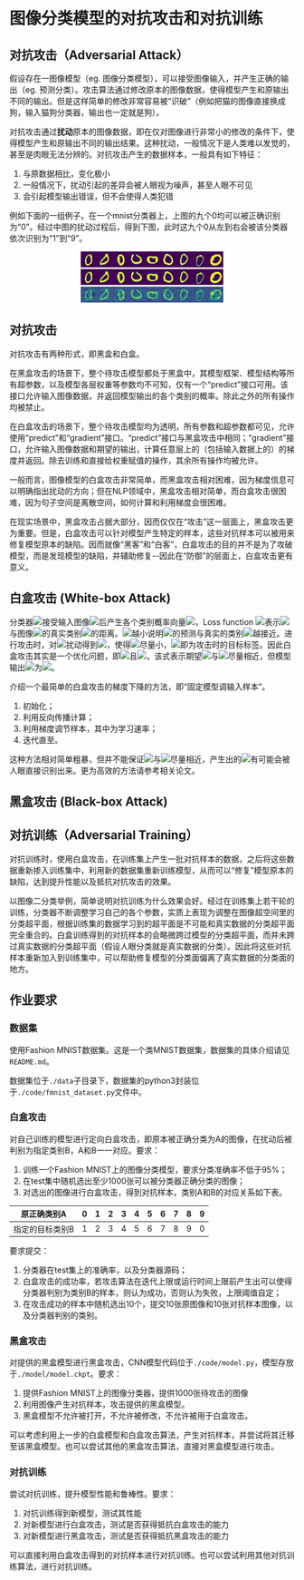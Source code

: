 # 图像分类模型的对抗攻击和对抗训练

## 对抗攻击（Adversarial Attack）

假设存在一图像模型（eg. 图像分类模型），可以接受图像输入，并产生正确的输出（eg. 预测分类）。攻击算法通过修改原本的图像数据，使得模型产生和原输出不同的输出。但是这样简单的修改非常容易被“识破”（例如把猫的图像直接换成狗，输入猫狗分类器，输出也一定就是狗）。

对抗攻击通过**扰动**原本的图像数据，即在仅对图像进行非常小的修改的条件下，使得模型产生和原输出不同的输出结果。这种扰动，一般情况下是人类难以发觉的，甚至是肉眼无法分辨的。对抗攻击产生的数据样本，一般具有如下特征：

1. 与原数据相比，变化极小
2. 一般情况下，扰动引起的差异会被人眼视为噪声，甚至人眼不可见
3. 会引起模型输出错误，但不会使得人类犯错

例如下面的一组例子。在一个mnist分类器上，上图的九个0均可以被正确识别为“0”。经过中图的扰动过程后，得到下图，此时这九个0从左到右会被该分类器依次识别为“1”到“9”。

<div style="text-align: center">
<img src="./images/demo_mnist_0.jpg"/><br>
<img src="./images/demo_mnist_adv.gif"/><br>
<img src="./images/demo_mnist_adv.jpg"/>
</div>

## 对抗攻击

对抗攻击有两种形式，即黑盒和白盒。

在黑盒攻击的场景下，整个待攻击模型都处于黑盒中，其模型框架、模型结构等所有超参数，以及模型各层权重等参数均不可知，仅有一个“predict”接口可用。该接口允许输入图像数据，并返回模型输出的各个类别的概率。除此之外的所有操作均被禁止。

在白盒攻击的场景下，整个待攻击模型均为透明，所有参数和超参数都可见，允许使用“predict”和“gradient”接口。“predict”接口与黑盒攻击中相同；“gradient”接口，允许输入图像数据和期望的输出，计算任意层上的（包括输入数据上的）的梯度并返回。除去训练和直接给权重赋值的操作，其余所有操作均被允许。

一般而言，图像模型的白盒攻击非常简单，而黑盒攻击相对困难，因为梯度信息可以明确指出扰动的方向；但在NLP领域中，黑盒攻击相对简单，而白盒攻击很困难，因为句子空间是离散空间，如何计算和利用梯度会很困难。

在现实场景中，黑盒攻击占据大部分，因而仅仅在“攻击”这一层面上，黑盒攻击更为重要。但是，白盒攻击可以针对模型产生特定的样本，这些对抗样本可以被用来修复模型原本的缺陷。因而就像“黑客”和“白客”，白盒攻击的目的并不是为了攻破模型，而是发现模型的缺陷，并辅助修复--因此在“防御”的层面上，白盒攻击更有意义。

## 白盒攻击 (White-box Attack)

分类器<img src="http://latex.codecogs.com/gif.latex?C" />接受输入图像<img src="http://latex.codecogs.com/gif.latex?x" />后产生各个类别概率向量<img src="http://latex.codecogs.com/gif.latex?\\hat y" />，Loss function <img src="http://latex.codecogs.com/gif.latex?L(x,y|C)" />表示<img src="http://latex.codecogs.com/gif.latex?\\hat y" />与图像<img src="http://latex.codecogs.com/gif.latex?x" />的真实类别<img src="http://latex.codecogs.com/gif.latex?y" />的距离。<img src="http://latex.codecogs.com/gif.latex?L(x,y|C)" />越小说明<img src="http://latex.codecogs.com/gif.latex?C" />的预测与真实的类别<img src="http://latex.codecogs.com/gif.latex?y" />越接近。进行攻击时，对<img src="http://latex.codecogs.com/gif.latex?x" />扰动得到<img src="http://latex.codecogs.com/gif.latex?\\tilde x" />，使得<img src="http://latex.codecogs.com/gif.latex?L(x,\tilde y|C)" />尽量小，<img src="http://latex.codecogs.com/gif.latex?\\tilde y" />即为攻击时的目标标签。因此白盒攻击其实是一个优化问题，即<img src="http://latex.codecogs.com/gif.latex?\\min_{\tilde x}L(\tilde x,\tilde y|C)" />且<img src="http://latex.codecogs.com/gif.latex?\\min_{\tilde x}dist(x,\tilde x)" />，该式表示期望<img src="http://latex.codecogs.com/gif.latex?\\tilde x" />与<img src="http://latex.codecogs.com/gif.latex?x" />尽量相近，但模型输出<img src="http://latex.codecogs.com/gif.latex?C(\tilde x)" />为<img src="http://latex.codecogs.com/gif.latex?\\tilde y" />。

介绍一个最简单的白盒攻击的梯度下降的方法，即“固定模型调输入样本”。

1. 初始化<script type="text/javascript" src="http://cdn.mathjax.org/mathjax/latest/MathJax.js?config=default">$$x^{(0)}=x$$</script>；
2. 利用反向传播计算<script type="text/javascript" src="http://cdn.mathjax.org/mathjax/latest/MathJax.js?config=default">$$\nabla_{x^{(n)}}L=\frac{\partial L(x^{(n)},\tilde y|C)}{\partial x^{(n)}}$$</script>；
3. 利用梯度调节样本<script type="text/javascript" src="http://cdn.mathjax.org/mathjax/latest/MathJax.js?config=default">$$x^{(n+1)}=x^{(n)}-\alpha\cdot\nabla_{x^{(n)}}L$$</script>，其中<script type="text/javascript" src="http://cdn.mathjax.org/mathjax/latest/MathJax.js?config=default">$$\alpha$$</script>为学习速率；
4. 迭代直至<script type="text/javascript" src="http://cdn.mathjax.org/mathjax/latest/MathJax.js?config=default">$$arg\max C(x^{(n)})=arg\max \tilde y$$</script>。

这种方法相对简单粗暴，但并不能保证<img src="http://latex.codecogs.com/gif.latex?\tilde x" />与<img src="http://latex.codecogs.com/gif.latex?x" />尽量相近，产生出的<img src="http://latex.codecogs.com/gif.latex?\tilde x" />有可能会被人眼直接识别出来。更为高效的方法请参考相关论文。

## 黑盒攻击 (Black-box Attack)



## 对抗训练（Adversarial Training）

对抗训练时，使用白盒攻击，在训练集上产生一批对抗样本的数据，之后将这些数据重新掺入训练集中，利用新的数据集重新训练模型，从而可以“修复”模型原本的缺陷，达到提升性能以及抵抗对抗攻击的效果。

以图像二分类举例，简单说明对抗训练为什么效果会好。经过在训练集上若干轮的训练，分类器不断调整学习自己的各个参数，实质上表现为调整在图像超空间里的分类超平面，根据训练集的数据学习到的超平面是不可能和真实数据的分类超平面完全重合的。白盒训练得到的对抗样本的会略微跨过模型的分类超平面，而并未跨过真实数据的分类超平面（假设人眼分类就是真实数据的分类）。因此将这些对抗样本重新加入到训练集中，可以帮助修复模型的分类面偏离了真实数据的分类面的地方。

## 作业要求

### 数据集

使用Fashion MNIST数据集。这是一个类MNIST数据集，数据集的具体介绍请见```README.md```。

数据集位于```./data```子目录下，数据集的python3封装位于```./code/fmnist_dataset.py```文件中。

### 白盒攻击

对自己训练的模型进行定向白盒攻击，即原本被正确分类为A的图像，在扰动后被判别为指定类别B，A和B一一对应。要求：

1. 训练一个Fashion MNIST上的图像分类模型，要求分类准确率不低于95%；
2. 在test集中随机选出至少1000张可以被分类器正确分类的图像；
3. 对选出的图像进行白盒攻击，得到对抗样本，类别A和B的对应关系如下表。

| 原正确类别A    | 0 | 1 | 2 | 3 | 4 | 5 | 6 | 7 | 8 | 9 |
| ------------- | - | - | - | - | - | - | - | - | - | - |
| 指定的目标类别B | 1 | 2 | 3 | 4 | 5 | 6 | 7 | 8 | 9 | 0 |

要求提交：

1. 分类器在test集上的准确率，以及分类器源码；
2. 白盒攻击的成功率，若攻击算法在迭代上限或运行时间上限前产生出可以使得分类器判别为类别B的样本，则认为成功，否则认为失败，上限阈值自定；
3. 在攻击成功的样本中随机选出10个，提交10张原图像和10张对抗样本图像，以及分类器判别的类别。

### 黑盒攻击

对提供的黑盒模型进行黑盒攻击，CNN模型代码位于```./code/model.py```，模型存放于```./model/model.ckpt```。要求：

1. 提供Fashion MNIST上的图像分类器，提供1000张待攻击的图像
2. 利用图像产生对抗样本，攻击提供的黑盒模型。
3. 黑盒模型不允许被打开，不允许被修改，不允许被用于白盒攻击。

可以考虑利用上一步的白盒模型和白盒攻击算法，产生对抗样本，并尝试将其迁移至该黑盒模型。也可以尝试其他的黑盒攻击算法，直接对黑盒模型进行攻击。

### 对抗训练

尝试对抗训练，提升模型性能和鲁棒性。要求：

1. 对抗训练得到新模型，测试其性能
2. 对新模型进行白盒攻击，测试是否获得抵抗白盒攻击的能力
3. 对新模型进行黑盒攻击，测试是否获得抵抗黑盒攻击的能力

可以直接利用白盒攻击得到的对抗样本进行对抗训练。也可以尝试利用其他对抗训练算法，进行对抗训练。
